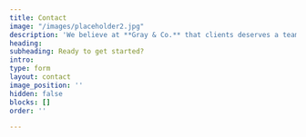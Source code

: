```yaml
---
title: Contact
image: "/images/placeholder2.jpg"
description: 'We believe at **Gray & Co.** that clients deserves a team that can meet all their creative & digital needs.'
heading: 
subheading: Ready to get started?
intro: 
type: form
layout: contact
image_position: ''
hidden: false
blocks: []
order: ''

---
```

